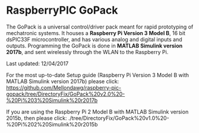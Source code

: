 # RaspberryPIC GoPack

The GoPack is a universal control/driver pack meant for rapid prototyping of mechatronic systems. 
It houses a **Raspberry Pi Version 3 Model B**, 16 bit dsPIC33F microcontroller, and has various analog and digital inputs and outputs. Programming the GoPack is done in **MATLAB Simulink version 2017b**, and sent wirelessly through the WLAN to the Raspberry Pi.

Last updated: 12/04/2017

For the most up-to-date Setup guide (Raspberry Pi Version 3 Model B with MATLAB Simulink version 2017b) please click: https://github.com/Mellondawg/raspberry-pic-gopack/tree/DirectoryFix/GoPack%20v2.0%20-%20Pi%203%20Simulink%20r2017b

If you are using the Raspberry Pi 2 Model B with MATLAB Simulink version 2015b, then please click: ./tree/DirectoryFix/GoPack%20v1.0%20-%20Pi%202%20Simulink%20r2015b
